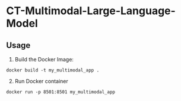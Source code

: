 # CT-Multimodal-Large-Language-Model
## Usage
1.  Build the Docker Image:
```
docker build -t my_multimodal_app .
```

2.  Run Docker container
```
docker run -p 8501:8501 my_multimodal_app
```
